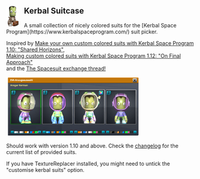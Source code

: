 <h2><img src="source/images/icon.png" style="float:left; margin-right: .7em"/>Kerbal Suitcase</h2>
A small collection of nicely colored suits for the [Kerbal Space Program](https://www.kerbalspaceprogram.com/) suit picker.

Inspired by [Make your own custom colored suits with Kerbal Space Program 1.10: "Shared Horizons"](https://forum.kerbalspaceprogram.com/index.php?/topic/195242-make-your-own-custom-colored-suits-with-kerbal-space-program-110-shared-horizons/),  
[Making custom colored suits with Kerbal Space Program 1.12: "On Final Approach"](https://forum.kerbalspaceprogram.com/index.php?/topic/203405-making-custom-colored-suits-with-kerbal-space-program-112-on-final-approach/)  
and the [The Spacesuit exchange thread!](https://forum.kerbalspaceprogram.com/index.php?/topic/195560-the-spacesuit-exchange-thread/)

![Kerbal CLown Suits](source/images/screenshot-0.png)

Should work with version 1.10 and above. Check the [changelog](changelog.md) for the current list of provided suits.

If you have TextureReplacer installed, you might need to untick the "customise kerbal suits" option.
